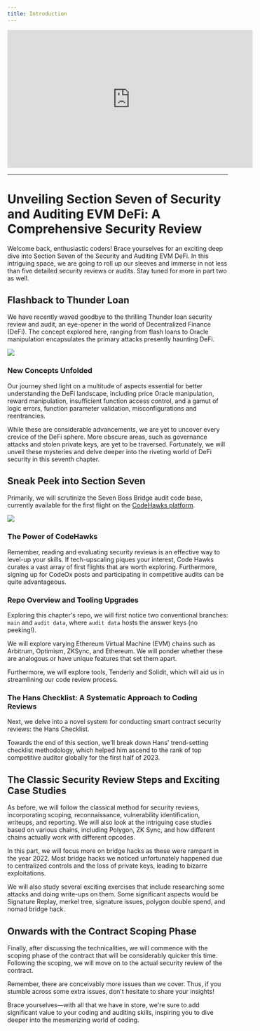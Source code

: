 ```yaml
---
title: Introduction
---
```


<iframe width="560" height="315" src="https://www.youtube.com/embed/WZSwgk4oi7I?si=XJdWQiUwnXB6zxuy" title="YouTube video player" frameborder="0" allow="accelerometer; autoplay; clipboard-write; encrypted-media; gyroscope; picture-in-picture; web-share" allowfullscreen></iframe>

---

# Unveiling Section Seven of Security and Auditing EVM DeFi: A Comprehensive Security Review

Welcome back, enthusiastic coders! Brace yourselves for an exciting deep dive into Section Seven of the Security and Auditing EVM DeFi. In this intriguing space, we are going to roll up our sleeves and immerse in not less than five detailed security reviews or audits. Stay tuned for more in part two as well.

## Flashback to Thunder Loan

We have recently waved goodbye to the thrilling Thunder loan security review and audit, an eye-opener in the world of Decentralized Finance (DeFi). The concept explored here, ranging from flash loans to Oracle manipulation encapsulates the primary attacks presently haunting DeFi.

![](https://cdn.videotap.com/j6Dr40RzmumPq9jhPJY3-36.13.png)

### New Concepts Unfolded

Our journey shed light on a multitude of aspects essential for better understanding the DeFi landscape, including price Oracle manipulation, reward manipulation, insufficient function access control, and a gamut of logic errors, function parameter validation, misconfigurations and reentrancies.

While these are considerable advancements, we are yet to uncover every crevice of the DeFi sphere. More obscure areas, such as governance attacks and stolen private keys, are yet to be traversed. Fortunately, we will unveil these mysteries and delve deeper into the riveting world of DeFi security in this seventh chapter.

## Sneak Peek into Section Seven

Primarily, we will scrutinize the Seven Boss Bridge audit code base, currently available for the first flight on the [CodeHawks platform](https://www.codehawks.com).

![](https://cdn.videotap.com/LLXHIyWzga7BHJru6Wjv-90.31.png)

### The Power of CodeHawks

Remember, reading and evaluating security reviews is an effective way to level-up your skills. If tech-upscaling piques your interest, Code Hawks curates a vast array of first flights that are worth exploring. Furthermore, signing up for CodeOx posts and participating in competitive audits can be quite advantageous.

### Repo Overview and Tooling Upgrades

Exploring this chapter's repo, we will first notice two conventional branches: `main` and `audit data`, where `audit data` hosts the answer keys (no peeking!).

We will explore varying Ethereum Virtual Machine (EVM) chains such as Arbitrum, Optimism, ZKSync, and Ethereum. We will ponder whether these are analogous or have unique features that set them apart.

Furthermore, we will explore tools, Tenderly and Solidit, which will aid us in streamlining our code review process.

### The Hans Checklist: A Systematic Approach to Coding Reviews

Next, we delve into a novel system for conducting smart contract security reviews: the Hans Checklist.

Towards the end of this section, we'll break down Hans' trend-setting checklist methodology, which helped him ascend to the rank of top competitive auditor globally for the first half of 2023.

## The Classic Security Review Steps and Exciting Case Studies

As before, we will follow the classical method for security reviews, incorporating scoping, reconnaissance, vulnerability identification, writeups, and reporting. We will also look at the intriguing case studies based on various chains, including Polygon, ZK Sync, and how different chains actually work with different opcodes.

In this part, we will focus more on bridge hacks as these were rampant in the year 2022. Most bridge hacks we noticed unfortunately happened due to centralized controls and the loss of private keys, leading to bizarre exploitations.

We will also study several exciting exercises that include researching some attacks and doing write-ups on them. Some significant aspects would be Signature Replay, merkel tree, signature issues, polygon double spend, and nomad bridge hack.

## Onwards with the Contract Scoping Phase

Finally, after discussing the technicalities, we will commence with the scoping phase of the contract that will be considerably quicker this time. Following the scoping, we will move on to the actual security review of the contract.

Remember, there are conceivably more issues than we cover. Thus, if you stumble across some extra issues, don't hesitate to share your insights!

Brace yourselves—with all that we have in store, we're sure to add significant value to your coding and auditing skills, inspiring you to dive deeper into the mesmerizing world of coding.
